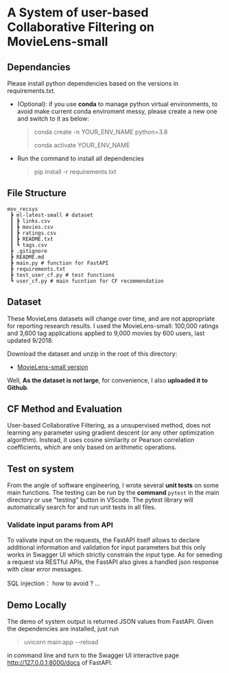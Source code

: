 <!--
 * @Author: Yuhao_Wu
 * @Date: 2022-08-02 23:17:39
 * @LastEditors: Yuhao_Wu
 * @LastEditTime: 2022-08-04 18:19:57
 * @Description: 
-->
# A System of user-based Collaborative Filtering on MovieLens-small

## Dependancies
Please install python dependencies based on the versions in requirements.txt.
- (Optional): if you use **conda** to manage python virtual environments, to avoid make current conda enviroment messy, please create a new one and switch to it as below:
    > conda create -n YOUR_ENV_NAME python=3.8
    >
    > conda activate YOUR_ENV_NAME

- Run the command to install all dependencies
    > pip install -r requirements.txt

## File Structure
```
mov_recsys
 ┣ ml-latest-small # dataset
 ┃ ┣ links.csv
 ┃ ┣ movies.csv
 ┃ ┣ ratings.csv
 ┃ ┣ README.txt
 ┃ ┗ tags.csv
 ┣ .gitignore
 ┣ README.md
 ┣ main.py # function for FastAPI
 ┣ requirements.txt
 ┣ test_user_cf.py # test functions
 ┗ user_cf.py # main fucntion for CF recommendation
```

## Dataset
These MovieLens datasets will change over time, and are not appropriate for reporting research results. I used the MovieLens-small: 100,000 ratings and 3,600 tag applications applied to 9,000 movies by 600 users, last updated 9/2018.

Download the dataset and unzip in the root of this directory:
- [MovieLens-small version](https://grouplens.org/datasets/movielens/latest/)

Well, **As the dataset is not large**, for convenience, I also **uploaded it to Github**.

## CF Method and Evaluation
User-based Collaborative Filtering, as a unsupervised method, does not learning any parameter using gradient descent (or any other optimization algorithm). Instead, it uses cosine similarity or Pearson correlation coefficients, which are only based on arithmetic operations.

## Test on system
From the angle of software engineering, I wrote several **unit tests** on some main functions. The testing can be run by the **command** `pytest` in the main directory or use "testing" button in VScode. The pytest library will automatically search for and run unit tests in all files.

### Validate input params from API
To valivate input on the requests, the FastAPI itself allows to declare additional information and validation for input parameters but this only works in Swagger UI which strictly constrain the input type. As for seneding a request via RESTful APIs, the FastAPI also gives a handled json response with clear error messages.

SQL injection： how to avoid ? ...


## Demo Locally
The demo of system output is returned JSON values from FastAPI. Given the dependencies are installed, just run 
> uvicorn main:app --reload

in command line and turn to the Swagger UI interactive page http://127.0.0.1:8000/docs of FastAPI.

